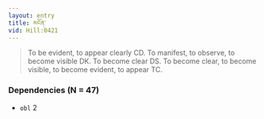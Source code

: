 ```yaml
---
layout: entry
title: མངོན་
vid: Hill:0421
---
```

> To be evident, to appear clearly CD\. To manifest, to observe, to become visible DK\. To become clear DS\. To become clear, to become visible, to become evident, to appear TC\.


### Dependencies (N = 47)
* `obl` 2

